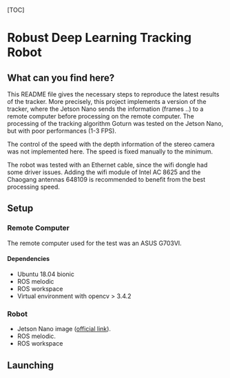 [TOC]

# Robust Deep Learning Tracking Robot

## What can you find here?

This README file gives the necessary steps to reproduce the latest results of the tracker. More precisely, this project implements a version of the tracker, where the Jetson Nano sends the information (frames ..) to a remote computer before processing on the remote computer. The processing of the tracking algorithm Goturn was tested on the Jetson Nano, but with poor performances (1-3 FPS).

The control of the speed with the depth information of the stereo camera was not implemented here. The speed is fixed manually to the minimum.

The robot was tested with an Ethernet cable, since the wifi dongle had some driver issues. Adding the  wifi module of Intel AC 8625 and the Chaogang antennas 648109 is recommended to benefit from the best processing speed.

## Setup

### Remote Computer

The remote computer used for the test was an ASUS G703VI.

#### Dependencies

* Ubuntu 18.04 bionic
* ROS melodic
* ROS workspace
* Virtual environment with opencv > 3.4.2

### Robot

* Jetson Nano image ([official link](https://developer.nvidia.com/embedded/learn/get-started-jetson-nano-devkit#write)).
* ROS melodic.
* ROS workspace

## Launching



